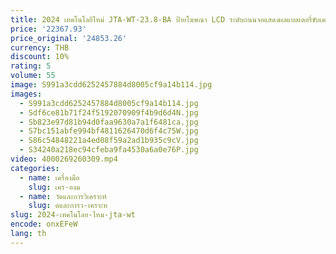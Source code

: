 ```yaml
---
title: 2024 เทคโนโลยีใหม่ JTA-WT-23.8-BA ป้ายโฆษณา LCD ระดับถนนจอแสดงผลแบตเตอรี่ขับเคลื่อนอุปกรณ์โฆษณาเดิน
price: '22367.93'
price_original: '24853.26'
currency: THB
discount: 10%
rating: 5
volume: 55
image: S991a3cdd6252457884d8005cf9a14b114.jpg
images:
  - S991a3cdd6252457884d8005cf9a14b114.jpg
  - Sdf6ce81b71f24f5192070909f4b9d6d4N.jpg
  - Sb823e97d81b94d0faa9630a7a1f6481ca.jpg
  - S7bc151abfe994bf4811626470d6f4c75W.jpg
  - S86c54848221a4ed08f59a2ad1b935c9cV.jpg
  - S34240a218ec94cfeba9fa4530a6a0e76P.jpg
video: 4000269260309.mp4
categories:
  - name: เครื่องมือ
    slug: เคร-องม
  - name: วัดและการวิเคราะห์
    slug: ดและการว-เคราะห
slug: 2024-เทคโนโลย-ใหม-jta-wt
encode: onxEFeW
lang: th
---
```

  